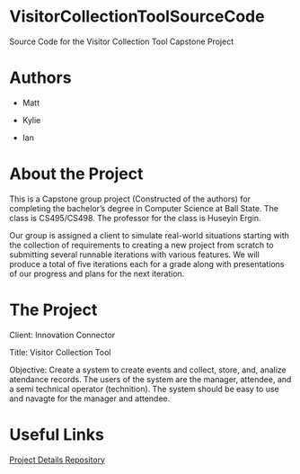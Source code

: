 # VisitorCollectionToolSourceCode

Source Code for the Visitor Collection Tool Capstone Project

# Authors

* Matt

* Kylie

* Ian

# About the Project

This is a Capstone group project (Constructed of the authors) for completing the bachelor’s degree in Computer Science at Ball State. The class is CS495/CS498. The professor for the class is Huseyin Ergin.

Our group is assigned a client to simulate real-world situations starting with the collection of requirements to creating a new project from scratch to submitting several runnable iterations with various features. We will produce a total of five iterations each for a grade along with presentations of our progress and plans for the next iteration.

# The Project

Client: Innovation Connector

Title: Visitor Collection Tool

Objective: Create a system to create events and collect, store, and, analize atendance records. The users of the system are the manager, attendee, and a semi technical operator (technition). The system should be easy to use and navagte for the manager and attendee.

# Useful Links

[Project Details Repository](https://github.com/IanShepard/VisitorCollectionTool)

